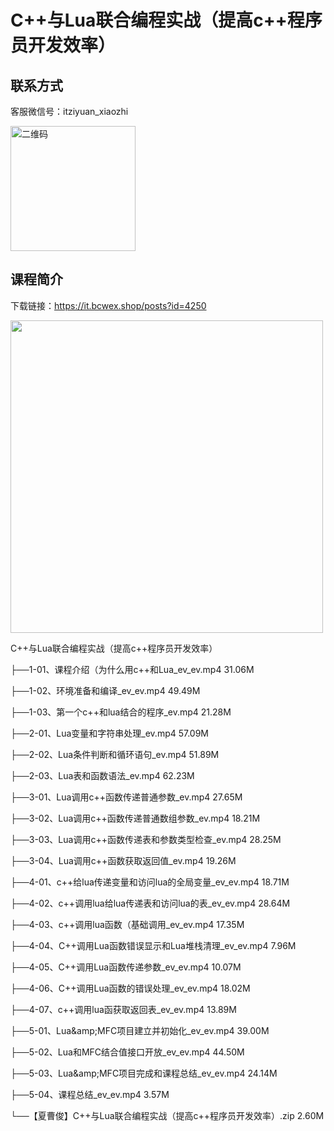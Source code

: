 # C++与Lua联合编程实战（提高c++程序员开发效率）

## 联系方式

客服微信号：itziyuan_xiaozhi

<img src="https://ziyuanyun.oss-cn-guangzhou.aliyuncs.com/common/20240614073449/666b82192834a.jpg" width="200" height="200" alt="二维码">

## 课程简介

下载链接：https://it.bcwex.shop/posts?id=4250

<img src="https://ziyuanyun.oss-cn-guangzhou.aliyuncs.com/yun/20240711142048/668f79c0dca5b.jpg" width="500" alt="">

  

 C++与Lua联合编程实战（提高c++程序员开发效率）

 ├──1-01、课程介绍（为什么用c++和Lua_ev_ev.mp4 31.06M

 ├──1-02、环境准备和编译_ev_ev.mp4 49.49M

 ├──1-03、第一个c++和lua结合的程序_ev.mp4 21.28M

 ├──2-01、Lua变量和字符串处理_ev.mp4 57.09M

 ├──2-02、Lua条件判断和循环语句_ev.mp4 51.89M

 ├──2-03、Lua表和函数语法_ev.mp4 62.23M

 ├──3-01、Lua调用c++函数传递普通参数_ev.mp4 27.65M

 ├──3-02、Lua调用c++函数传递普通数组参数_ev.mp4 18.21M

 ├──3-03、Lua调用c++函数传递表和参数类型检查_ev.mp4 28.25M

 ├──3-04、Lua调用c++函数获取返回值_ev.mp4 19.26M

 ├──4-01、c++给lua传递变量和访问lua的全局变量_ev_ev.mp4 18.71M

 ├──4-02、c++调用lua给lua传递表和访问lua的表_ev_ev.mp4 28.64M

 ├──4-03、c++调用lua函数（基础调用_ev_ev.mp4 17.35M

 ├──4-04、C++调用Lua函数错误显示和Lua堆栈清理_ev_ev.mp4 7.96M

 ├──4-05、C++调用Lua函数传递参数_ev_ev.mp4 10.07M

 ├──4-06、C++调用Lua函数的错误处理_ev_ev.mp4 18.02M

 ├──4-07、c++调用lua函获取返回表_ev_ev.mp4 13.89M

 ├──5-01、Lua&amp;amp;MFC项目建立并初始化_ev_ev.mp4 39.00M

 ├──5-02、Lua和MFC结合值接口开放_ev_ev.mp4 44.50M

 ├──5-03、Lua&amp;amp;MFC项目完成和课程总结_ev_ev.mp4 24.14M

 ├──5-04、课程总结_ev_ev.mp4 3.57M

 └──【夏曹俊】C++与Lua联合编程实战（提高c++程序员开发效率）.zip 2.60M

  